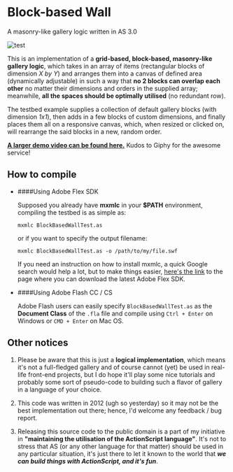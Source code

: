 # Block-based Wall
A masonry-like gallery logic written in AS 3.0

![test](https://media.giphy.com/media/B7wZyZkHR4yli/giphy.gif)

This is an implementation of a **grid-based, block-based, masonry-like gallery logic**, which takes in an array of items (rectangular blocks of dimension _X by Y_) and arranges them into a canvas of defined area (dynamically adjustable) in such a way that **no 2 blocks can overlap each other** no matter their dimensions and orders in the supplied array; meanwhile, **all the spaces should be optimally utilised** (no redundant row).

The testbed example supplies a collection of default gallery blocks (with dimension _1x1_), then adds in a few blocks of custom dimensions, and finally places them all on a responsive canvas, which, when resized or clicked on, will rearrange the said blocks in a new, random order.

**[A larger demo video can be found here.](https://media.giphy.com/media/B7wZyZkHR4yli/giphy-hd.mp4)** Kudos to Giphy for the awesome service!

## How to compile

- ####Using Adobe Flex SDK

  Supposed you already have **mxmlc** in your **$PATH** environment, compiling the testbed is as simple as:

  ```mxmlc BlockBasedWallTest.as```

  or if you want to specify the output filename:

  ```mxmlc BlockBasedWallTest.as -o /path/to/my/file.swf```

  If you need an instruction on how to install mxmlc, a quick Google search would help a lot, but to make things easier, [here's the link](http://flex.apache.org/download-source.html) to the page where you can download the latest Adobe Flex SDK.

- ####Using Adobe Flash CC / CS

  Adobe Flash users can easily specify ```BlockBasedWallTest.as``` as the **Document Class** of the ```.fla``` file and compile using ```Ctrl + Enter``` on Windows or ```CMD + Enter``` on Mac OS.

## Other notices
1. Please be aware that this is just a **logical implementation**, which means it's not a full-fledged gallery and of course cannot (yet) be used in real-life front-end projects, but I do hope it'll play some nice tutorials and probably some sort of pseudo-code to building such a flavor of gallery in a language of your choice.

2. This code was written in 2012 (ugh so yesterday) so it may not be the best implementation out there; hence, I'd welcome any feedback / bug report.

3. Releasing this source code to the public domain is a part of my initiative in **"maintaining the utilisation of the ActionScript language"**. It's not to stress that AS (or any other language for that matter) should be used in any particular situation, it's just there to let it known to the world that _**we can build things with ActionScript, and it's fun**_.
